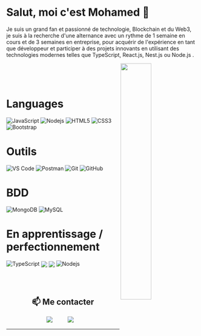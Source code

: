 # Salut, moi c'est Mohamed 👋

Je suis un grand fan et passionné de technologie, Blockchain et du Web3, je suis à la recherche d'une alternance avec un rythme de 1 semaine en cours et de 3 semaines en entreprise, pour acquérir de l'expérience en tant que développeur et
participer à des projets innovants en utilisant des technologies modernes telles que TypeScript, React.js, Nest.js ou Node.js .


<img align= "right" width= "40%" src = "https://raw.githubusercontent.com/abhisheknaiidu/abhisheknaiidu/master/code.gif" />



<br>
<br>
<br>





# Languages 
 
![JavaScript](https://img.shields.io/badge/-JavaScript-black?style=flat-square&logo=javascript)
![Nodejs](https://img.shields.io/badge/-Nodejs-black?style=flat-square&logo=Node.js)
![HTML5](https://img.shields.io/badge/-HTML5-E34F26?style=flat-square&logo=html5&logoColor=white)
![CSS3](https://img.shields.io/badge/-CSS3-1572B6?style=flat-square&logo=css3)
![Bootstrap](https://img.shields.io/badge/-Bootstrap-563D7C?style=flat-square&logo=bootstrap)


# Outils

![VS Code](https://img.shields.io/badge/-VS%20Code-007ACC?style=flat-square&logo=visual-studio-code)
![Postman](https://img.shields.io/badge/Postman-black?style=flat-square&logo=postman)
![Git](https://img.shields.io/badge/-Git-black?style=flat-square&logo=git)
![GitHub](https://img.shields.io/badge/-GitHub-181717?style=flat-square&logo=github)


# BDD

![MongoDB](https://img.shields.io/badge/-MongoDB-black?style=flat-square&logo=mongodb)
![MySQL](https://img.shields.io/badge/-MySQL-black?style=flat-square&logo=mysql)

# En apprentissage / perfectionnement

![TypeScript](https://img.shields.io/badge/-TypeScript-007ACC?style=flat-square&logo=typescript)
<img align= "center" src="https://img.shields.io/badge/nestjs-E0234E?style=for-the-badge&logo=nestjs&logoColor=white" />
<img align= "center" src="https://img.shields.io/badge/React-20232A?style=for-the-badge&logo=react&logoColor=61DAFB" />
![Nodejs](https://img.shields.io/badge/-Nodejs-black?style=flat-square&logo=Node.js)

<br>
<br>

<h2  align="center">📫 Me contacter</h2>
<p align="center">
  <a target="_blank"href="https://www.linkedin.com/in/mohamed-elyas-13aa041a5/"><img src="https://img.shields.io/badge/linkedin-%230077B5.svg?&style=for-the-badge&logo=linkedin&logoColor=white" /></a>&nbsp;&nbsp;&nbsp;&nbsp;
</a>&nbsp;&nbsp;&nbsp;&nbsp;
  <a href="mailto:medelyaspro@gmail.com?subject=Bonjour%20Mohamed,%20From%20Github"><img src="https://img.shields.io/badge/gmail-%23D14836.svg?&style=for-the-badge&logo=gmail&logoColor=white" /></a>&nbsp;&nbsp;&nbsp;&nbsp;
</p>

<hr>






